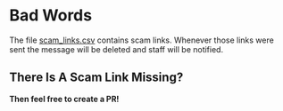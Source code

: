 # Bad Words

The file [scam_links.csv](scam_links.csv) contains scam links.
Whenever those links were sent the message will be deleted and staff
will be notified.


## There Is A Scam Link Missing?

**Then feel free to create a PR!**
